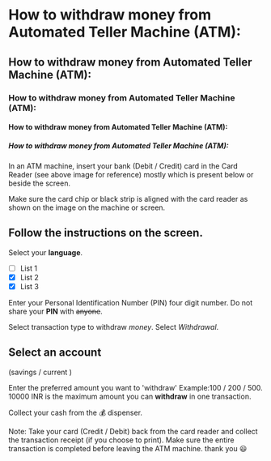 # How to withdraw money from Automated Teller Machine (ATM):
## How to withdraw money from Automated Teller Machine (ATM):
### How to withdraw money from Automated Teller Machine (ATM):
#### How to withdraw money from Automated Teller Machine (ATM):
##### How to withdraw money from Automated Teller Machine (ATM):

In an ATM machine, insert your bank (Debit / Credit) card in the Card Reader (see above image for reference) mostly which is present below or beside the screen.

Make sure the card chip or black strip is aligned with the card reader as shown on the image on the machine or screen.
        
Follow the instructions on the screen.
------------------------------------------------------------------------------------------------------
Select your __language__.

- [ ] List 1
- [x] List 2
- [x] List 3

Enter your Personal Identification Number (PIN) four digit number.
Do not share your **PIN** with ~~anyone~~.

Select transaction type to withdraw _money_.
Select *Withdrawal*.

## Select an account 
(savings / current )

Enter the preferred amount you want to 'withdraw'
Example:100 / 200 / 500.
10000 INR is the maximum amount you can **withdraw** in one transaction.

Collect your cash from the 💰 dispenser.

Note: Take your card (Credit / Debit) back from the card reader and collect the transaction receipt (if you choose to print). Make sure the entire transaction is completed before leaving the ATM machine.
thank you 😃
